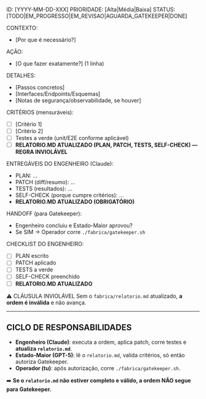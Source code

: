 ID: [YYYY-MM-DD-XXX]
PRIORIDADE: [Alta|Média|Baixa]
STATUS: [TODO|EM_PROGRESSO|EM_REVISAO|AGUARDA_GATEKEEPER|DONE]

CONTEXTO:
- [Por que é necessário?]

AÇÃO:
- [O que fazer exatamente?] (1 linha)

DETALHES:
- [Passos concretos]
- [Interfaces/Endpoints/Esquemas]
- [Notas de segurança/observabilidade, se houver]

CRITÉRIOS (mensuráveis):
- [ ] [Critério 1]
- [ ] [Critério 2]
- [ ] Testes a verde (unit/E2E conforme aplicável)
- [ ] **RELATORIO.MD ATUALIZADO (PLAN, PATCH, TESTS, SELF-CHECK) — REGRA INVIOLÁVEL**

ENTREGÁVEIS DO ENGENHEIRO (Claude):
- PLAN: …
- PATCH (diff/resumo): …
- TESTS (resultados): …
- SELF-CHECK (porque cumpre critérios): …
- **RELATORIO.MD ATUALIZADO (OBRIGATÓRIO)**

HANDOFF (para Gatekeeper):
- Engenheiro concluiu e Estado-Maior aprovou?
- Se SIM → Operador corre `./fabrica/gatekeeper.sh`

CHECKLIST DO ENGENHEIRO:
- [ ] PLAN escrito
- [ ] PATCH aplicado
- [ ] TESTS a verde
- [ ] SELF-CHECK preenchido
- [ ] **RELATORIO.MD ATUALIZADO**

⚠️ CLÁUSULA INVIOLÁVEL
Sem o `fabrica/relatorio.md` atualizado, **a ordem é inválida** e não avança.

---

## CICLO DE RESPONSABILIDADES

- **Engenheiro (Claude)**: executa a ordem, aplica patch, corre testes e **atualiza `relatorio.md`**.  
- **Estado-Maior (GPT-5)**: lê o `relatorio.md`, valida critérios, só então autoriza Gatekeeper.  
- **Operador (tu)**: após autorização, corre `./fabrica/gatekeeper.sh`.  

➡️ **Se o `relatorio.md` não estiver completo e válido, a ordem NÃO segue para Gatekeeper.**